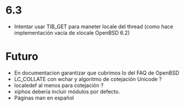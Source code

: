
6.3
===
* Intentar usar TIB_GET para maneter locale del thread (como hace
  implementación vacía de xlocale OpenBSD 6.2)

Futuro
======
* En documentacion garantizar que cubrimos lo del FAQ de OpenBSD
* LC_COLLATE con wchar y algoritmo de cotejación Unicode ?
* localedef al menos para cotejación ?
* xiphos debería incluir módulos por defecto.
* Páginas man en español

